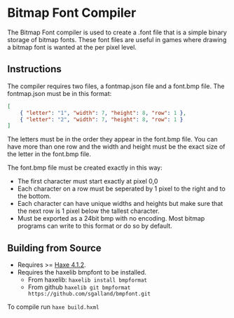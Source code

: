 # Bitmap Font Compiler

The Bitmap Font compiler is used to create a .font file that is a simple binary storage of bitmap fonts. These font files are useful in games where drawing a bitmap font is wanted at the per pixel level.

## Instructions
The compiler requires two files, a fontmap.json file and a font.bmp file. The fontmap.json must be in this format:

```json
[
	{ "letter": "1", "width": 7, "height": 8, "row": 1 },
    { "letter": "2", "width": 7, "height": 8, "row": 1 }
]
```

The letters must be in the order they appear in the font.bmp file. You can have more than one row and the width and height must be the exact size of the letter in the font.bmp file.

The font.bmp file must be created exactly in this way:
* The first character must start exactly at pixel 0,0
* Each character on a row must be seperated by 1 pixel to the right and to the bottom.
* Each character can have unique widths and heights but make sure that the next row is 1 pixel below the tallest character.
* Must be exported as a 24bit bmp with no encoding. Most bitmap programs can write to this format or do so by default.

## Building from Source
* Requires >= [Haxe 4.1.2](https://haxe.org/download).
* Requires the haxelib bmpfont to be installed.
  * From haxelib: `haxelib install bmpformat`
  * From github `haxelib git bmpformat https://github.com/sgalland/bmpfont.git`

To compile run `haxe build.hxml`